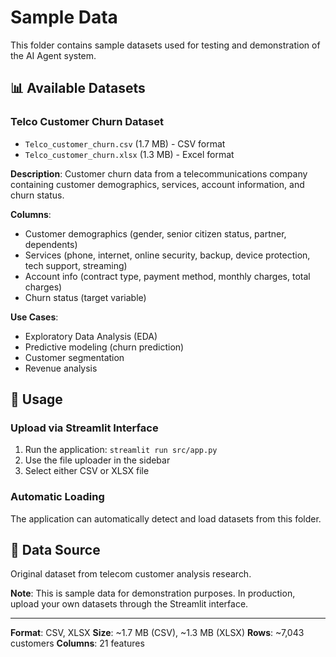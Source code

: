 # Sample Data

This folder contains sample datasets used for testing and demonstration of the AI Agent system.

## 📊 Available Datasets

### **Telco Customer Churn Dataset**
- `Telco_customer_churn.csv` (1.7 MB) - CSV format
- `Telco_customer_churn.xlsx` (1.3 MB) - Excel format

**Description**: Customer churn data from a telecommunications company containing customer demographics, services, account information, and churn status.

**Columns**:
- Customer demographics (gender, senior citizen status, partner, dependents)
- Services (phone, internet, online security, backup, device protection, tech support, streaming)
- Account info (contract type, payment method, monthly charges, total charges)
- Churn status (target variable)

**Use Cases**:
- Exploratory Data Analysis (EDA)
- Predictive modeling (churn prediction)
- Customer segmentation
- Revenue analysis

## 🚀 Usage

### **Upload via Streamlit Interface**
1. Run the application: `streamlit run src/app.py`
2. Use the file uploader in the sidebar
3. Select either CSV or XLSX file

### **Automatic Loading**
The application can automatically detect and load datasets from this folder.

## 📝 Data Source

Original dataset from telecom customer analysis research.

**Note**: This is sample data for demonstration purposes. In production, upload your own datasets through the Streamlit interface.

---

**Format**: CSV, XLSX
**Size**: ~1.7 MB (CSV), ~1.3 MB (XLSX)
**Rows**: ~7,043 customers
**Columns**: 21 features
